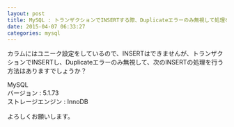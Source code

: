 ```yaml
---
layout: post
title: MySQL : トランザクションでINSERTする際、Duplicateエラーのみ無視して処理を続けるには
date: 2015-04-07 06:33:27
categories: mysql
---
```

<p>カラムにはユニーク設定をしているので、INSERTはできませんが、トランザクションでINSERTし、Duplicateエラーのみ無視して、次のINSERTの処理を行う方法はありますでしょうか？</p>

<p>MySQL<br>
バージョン : 5.1.73<br>
ストレージエンジン : InnoDB</p>

<p>よろしくお願いします。</p>
